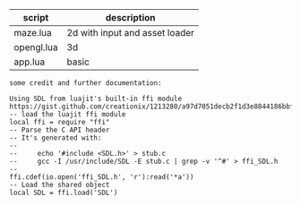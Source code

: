 
| script | description |
|--------|-------------|
| maze.lua | 2d with input and asset loader |
| opengl.lua | 3d |
| app.lua | basic |

```
some credit and further documentation:

Using SDL from luajit's built-in ffi module
https://gist.github.com/creationix/1213280/a97d7051decb2f1d3e8844186bbff49b6442700a
-- load the luajit ffi module
local ffi = require "ffi"
-- Parse the C API header
-- It's generated with:
--
--     echo '#include <SDL.h>' > stub.c
--     gcc -I /usr/include/SDL -E stub.c | grep -v '^#' > ffi_SDL.h
--
ffi.cdef(io.open('ffi_SDL.h', 'r'):read('*a'))
-- Load the shared object
local SDL = ffi.load('SDL')
```
